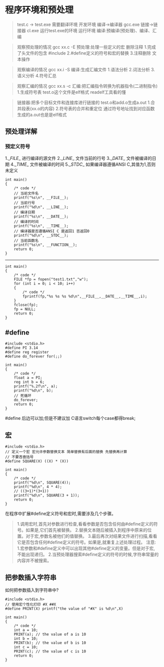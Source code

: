 # 程序环境和预处理

>test.c -> test.exe 需要翻译环境 开发环境 编译->编译器 gcc.exe 链接->链接器 cl.exe
>运行test.exe的环境 运行环境
>编译:预编译(预处理)、编译、汇编

>观察预处理的情况 gcc xx.c -E
预处理:处理一些定义的宏 删除注释
1.完成了头文件的包含 #include
2.#define定义的符号和宏的替换
3.注释删除
文本操作

>观察编译的情况 gcc xx.i -S
编译:生成汇编文件
1.语法分析
2.词法分析
3.语义分析
4.符号汇总

>观察汇编的情况 gcc xx.s -c
汇编:把汇编指令转换为机器指令(二进制指令)
1.生成符号表
test.o这个文件是elf格式
readelf工具看的懂

>链接器:把多个目标文件和连接库进行链接的
test.o和add.o生成a.out
1.合并段表(xx.o的内容)
2.符号表的合并和重定位 通过符号地址找到对应函数
生成的a.out也是是elf格式

## 预处理详解

### 预定义符号

1.\__FILE__ 进行编译的源文件
2.\__LINE__ 文件当前的行号
3.\__DATE__ 文件被编译的日期
4.\__TIME__ 文件被编译的时间
5.\__STDC__ 如果编译器遵循ANSI C,其值为1,否则未定义

    int main()
    {
        /* code */
        // 当前文件名
        printf("%s\n", __FILE__);
        // 当前行号
        printf("%d\n", __LINE__);
        // 编译日期
        printf("%s\n", __DATE__);
        // 编译的时间
        printf("%s\n", __TIME__);
        // 编译器是否遵循ANSI C 是返回1 否返回0
        printf("%d\n", __STDC__);
        // 当前函数名
        printf("%s\n", __FUNCTION__);
        return 0;
    }
---
    int main()
    {
        /* code */
        FILE *fp = fopen("test1.txt","w");
        for (int i = 0; i < 10; i++)
        {
            /* code */
            fprintf(fp,"%s %s %s %d\n",__FILE__,__DATE__,__TIME__,i);
        }
        fclose(fp);
        fp = NULL;
        return 0;
    }

## #define

    #include <stdio.h>
    #define PI 3.14
    #define reg register
    #define do_forever for(;;)

    int main()
    {
        /* code */
        float a = PI;
        reg int b = 6;
        printf("%.2f\n", a); 
        printf("%d\n", b); 
        // 死循环
        do_forever; 
        return 0;
    }
\#define 后边可以加;但是不建议加
C语言switch每个case都得break;

## 宏

    #include <stdio.h>
    // 定义一个宏 宏允许参数替换文本 简单替换有后面的替换 先替换再计算
    // 不要吝啬括号
    #define SQUARE(X) ((X) * (X))

    int main()
    {
        /* code */
        printf("%d\n", SQUARE(4));
        printf("%d\n", 4 * 4);
        // ((3+1)*(3+1))
        printf("%d\n", SQUARE(3 + 1));
        return 0;
    }    
在程序中扩展#define定义符号和宏时,需要涉及几个步骤。
>1.调用宏时,首先对参数进行检查,看看参数是否包含任何由#define定义的符号。如果是,它们首先被替换。
>2.替换文本随后被插入到程序中原来的位置。对于宏,参数名被他们的值替换。
>3.最后再次对结果文件进行扫描,看看它是否包含任何#define定义的符号。如果是,就重复上述处理过程。
注意:
>1.宏参数和#define定义中可以出现其他#define定义的变量。但是对于宏,不能出现递归。
>2.当预处理器搜索#define定义的符号的时候,字符串常量的内容并不被搜索。

## 把参数插入字符串

如何把参数插入到字符串中?

    #include <stdio.h>
    // 使用宏个性化打印 #X ##X
    #define PRINT(X) printf("the value of "#X" is %d\n",X)

    int main()
    {
        /* code */
        int a = 10;
        PRINT(a); // the value of a is 10 
        int b = 10;
        PRINT(b); // the value of b is 10 
        int c = 10;
        PRINT(c); // the value of c is 10 
        return 0;
    }

